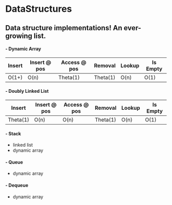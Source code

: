 # DataStructures
## Data structure implementations! An ever-growing list.


#### - Dynamic Array
Insert       | Insert @ pos  | Access @ pos  | Removal       | Lookup       | Is Empty
------------ | ------------- | ------------- | ------------- | ------------ | ------------
O(1+)        | O(n)          | Theta(1)      | Theta(1)      | O(n)         | O(1)


#### - Doubly Linked List
Insert       | Insert @ pos  | Access @ pos  | Removal       | Lookup        | Is Empty
------------ | ------------- | ------------- | ------------- | ------------- | -------------
Theta(1)     | O(n)          | O(n)          | Theta(1)      | O(n)          | O(1) 


#### - Stack
- linked list
- dynamic array


#### - Queue
- dynamic array


#### - Dequeue
- dynamic array
